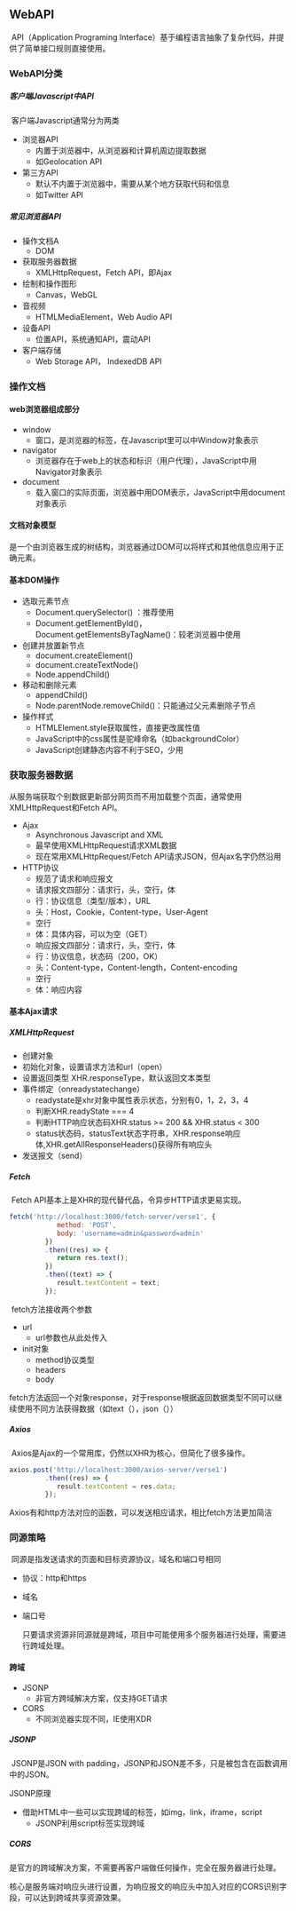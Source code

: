 ## WebAPI

​	API（Application Programing Interface）基于编程语言抽象了复杂代码，并提供了简单接口规则直接使用。

### WebAPI分类

##### 客户端Javascript中API

​	客户端Javascript通常分为两类

- 浏览器API
  - 内置于浏览器中，从浏览器和计算机周边提取数据
  - 如Geolocation API
- 第三方API
  - 默认不内置于浏览器中，需要从某个地方获取代码和信息
  - 如Twitter API

##### 常见浏览器API

- 操作文档A
  - DOM
- 获取服务器数据
  - XMLHttpRequest，Fetch API，即Ajax
- 绘制和操作图形
  - Canvas，WebGL
- 音视频
  - HTMLMediaElement，Web Audio API
- 设备API
  - 位置API，系统通知API，震动API
- 客户端存储
  - Web Storage API， IndexedDB API

### 操作文档

#### web浏览器组成部分

- window
  - 窗口，是浏览器的标签，在Javascript里可以中Window对象表示
- navigator
  - 浏览器存在于web上的状态和标识（用户代理），JavaScript中用Navigator对象表示
- document
  - 载入窗口的实际页面，浏览器中用DOM表示，JavaScript中用document对象表示

#### 文档对象模型

​	是一个由浏览器生成的树结构，浏览器通过DOM可以将样式和其他信息应用于正确元素。

#### 基本DOM操作

- 选取元素节点
  - Document.querySelector() ：推荐使用
  - Document.getElementById()，Document.getElementsByTagName()：较老浏览器中使用
- 创建并放置新节点
  - document.createElement()
  - document.createTextNode()
  - Node.appendChild()
- 移动和删除元素
  - appendChild()
  - Node.parentNode.removeChild()：只能通过父元素删除子节点
- 操作样式
  - HTMLElement.style获取属性，直接更改属性值
  - JavaScript中的css属性是驼峰命名（如backgroundColor）
  - JavaScript创建静态内容不利于SEO，少用



### 获取服务器数据

​	从服务端获取个别数据更新部分网页而不用加载整个页面，通常使用XMLHttpRequest和Fetch API。

- Ajax
  - Asynchronous Javascript and XML
  - 最早使用XMLHttpRequest请求XML数据
  - 现在常用XMLHttpRequest/Fetch API请求JSON，但Ajax名字仍然沿用
- HTTP协议
  - 规范了请求和响应报文
  - 请求报文四部分：请求行，头，空行，体
  - 行：协议信息（类型/版本），URL
  - 头：Host，Cookie，Content-type，User-Agent
  - 空行
  - 体：具体内容，可以为空（GET）
  - 响应报文四部分：请求行，头，空行，体
  - 行：协议信息，状态码（200，OK）
  - 头：Content-type，Content-length，Content-encoding
  - 空行
  - 体：响应内容

#### 基本Ajax请求

##### XMLHttpRequest

- 创建对象
- 初始化对象，设置请求方法和url（open）
- 设置返回类型 XHR.responseType，默认返回文本类型
- 事件绑定（onreadystatechange）
  - readystate是xhr对象中属性表示状态，分别有0，1，2，3，4
  - 判断XHR.readyState === 4
  - 判断HTTP响应状态码XHR.status >= 200 && XHR.status < 300
  - status状态码，statusText状态字符串，XHR.response响应体,XHR.getAllResponseHeaders()获得所有响应头
- 发送报文（send）

##### Fetch

​	Fetch API基本上是XHR的现代替代品，令异步HTTP请求更易实现。

```javascript
fetch('http://localhost:3000/fetch-server/verse1', {
            method: 'POST',
            body: 'username=admin&password=admin'
         })
         .then((res) => {
            return res.text();
         })
         .then((text) => {
            result.textContent = text;
         });
```

​	fetch方法接收两个参数

- url
  - url参数也从此处传入
- init对象
  - method协议类型
  - headers
  - body

​    fetch方法返回一个对象response，对于response根据返回数据类型不同可以继续使用不同方法获得数据（如text（），json（））

##### Axios

​	Axios是Ajax的一个常用库，仍然以XHR为核心，但简化了很多操作。

```javascript
axios.post('http://localhost:3000/axios-server/verse1')
         .then((res) => {
            result.textContent = res.data;
         });
```

​	Axios有和http方法对应的函数，可以发送相应请求，相比fetch方法更加简洁



### 同源策略

​	同源是指发送请求的页面和目标资源协议，域名和端口号相同

- 协议：http和https

- 域名

- 端口号

  只要请求资源非同源就是跨域，项目中可能使用多个服务器进行处理，需要进行跨域处理。

#### 跨域

- JSONP
  - 非官方跨域解决方案，仅支持GET请求
- CORS
  - 不同浏览器实现不同，IE使用XDR

##### JSONP

​	JSONP是JSON with padding，JSONP和JSON差不多，只是被包含在函数调用中的JSON。

JSONP原理

- 借助HTML中一些可以实现跨域的标签，如img，link，iframe，script
  - JSONP利用script标签实现跨域

##### CORS

​	是官方的跨域解决方案，不需要再客户端做任何操作，完全在服务器进行处理。

​	核心是服务端对响应头进行设置，为响应报文的响应头中加入对应的CORS识别字段，可以达到跨域共享资源效果。